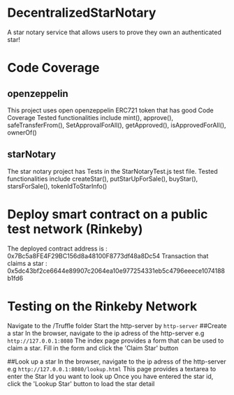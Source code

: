 # DecentralizedStarNotary
A star notary service that allows users to prove they own an authenticated star!

# Code Coverage
## openzeppelin
This project uses open openzeppelin ERC721 token that has good Code Coverage
Tested functionalities include mint(), approve(), safeTransferFrom(), SetApprovalForAll(), getApproved(), isApprovedForAll(), ownerOf()

## starNotary
The star notary project has Tests in the StarNotaryTest.js test file.
Tested functionalities include createStar(), putStarUpForSale(), buyStar(), starsForSale(), tokenIdToStarInfo()

# Deploy smart contract on a public test network (Rinkeby)
The deployed contract address is : 0x7Bc5a8FE4F29BC156d8a48100F8773df48a8Dc54
Transaction that claims a star : 0x5dc43bf2ce6644e89907c2064ea10e977254331eb5c4796eeece1074188b1fd6

# Testing on the Rinkeby Network
Navigate to the /Truffle folder
Start the http-server by
`
    http-server
`
##Create a star
In the browser, navigate to the ip adress of the http-server e.g
`
    http://127.0.0.1:8080
`
The index page provides a form that can be used to claim a star.
Fill in the form and click the 'Claim Star' button

##Look up a star
In the browser, navigate to the ip adress of the http-server e.g
`
    http://127.0.0.1:8080/lookup.html
`
This page provides a textarea to enter the Star Id you want to look up
Once you have entered the star id, click the 'Lookup Star' button to load the star detail